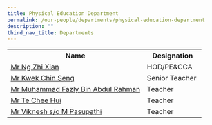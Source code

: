 ```yaml
---
title: Physical Education Department
permalink: /our-people/departments/physical-education-department
description: ""
third_nav_title: Departments
---
```

<table>
<tbody>
<tr>
<th>Name</th>
<th>Designation</th>
</tr>
<tr>
<td><a href="mailto:ng_zhi_xian@schools.gov.sg" target="">Mr Ng Zhi Xian</a>&nbsp;</td>
<td>HOD/PE&amp;CCA </td>
</tr>
<tr>
<td><a href="mailto:Kwek_Chin_Seng@schools.gov.sg" target="">Mr Kwek Chin Seng</a></td>
<td>Senior Teacher&nbsp;</td>
</tr>
<tr>
<td><a href="mailto:muhammad_fazly_abdul_rahman@schools.gov.sg" target="">Mr Muhammad Fazly Bin Abdul Rahman</a></td>
<td>Teacher</td>
</tr>
<tr>
<td><a href="mailto:te_chee_hui@schools.gov.sg" target="">Mr Te Chee Hui</a></td>
<td>Teacher&nbsp;</td>
</tr>
<tr>
<td><a href="mailto:viknesh_m_pasupathi@schools.gov.sg" target="">Mr Viknesh s/o M Pasupathi</a><br /></td>
<td>Teacher </td>
</tr>
</tbody>
</table>